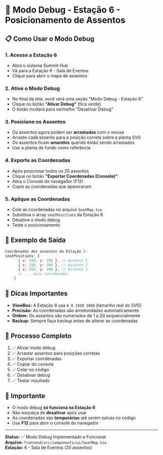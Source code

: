 # 🔧 Modo Debug - Estação 6 - Posicionamento de Assentos

## 📋 Como Usar o Modo Debug

### 1. **Acesse a Estação 6**
- Abra o sistema Summit Hub
- Vá para a Estação 6 - Sala de Eventos
- Clique para abrir o mapa de assentos

### 2. **Ative o Modo Debug**
- No final da tela, você verá uma seção "Modo Debug - Estação 6"
- Clique no botão **"Ativar Debug"** (fica verde)
- O botão mudará para vermelho "Desativar Debug"

### 3. **Posicione os Assentos**
- Os assentos agora podem ser **arrastados** com o mouse
- Arraste cada assento para a posição correta sobre a planta SVG
- Os assentos ficam **amarelos** quando estão sendo arrastados
- Use a planta de fundo como referência

### 4. **Exporte as Coordenadas**
- Após posicionar todos os 20 assentos
- Clique no botão **"Exportar Coordenadas (Console)"**
- Abra o Console do navegador (F12)
- Copie as coordenadas que apareceram

### 5. **Aplique as Coordenadas**
- Cole as coordenadas no arquivo `SeatMap.tsx`
- Substitua o array `seatPositions` da Estação 6
- Desative o modo debug
- Teste o posicionamento

## 🎯 Exemplo de Saída

```javascript
Coordenadas dos assentos da Estação 6:
seatPositions: [
      { x: 150, y: 200 }, // Assento 1
      { x: 250, y: 200 }, // Assento 2
      { x: 350, y: 200 }, // Assento 3
      // ... mais coordenadas
    ]
```

## 📝 Dicas Importantes

- **ViewBox:** A Estação 6 usa `0 0 1920 1080` (tamanho real do SVG)
- **Precisão:** As coordenadas são arredondadas automaticamente
- **Ordem:** Os assentos são numerados de 1 a 20 sequencialmente
- **Backup:** Sempre faça backup antes de alterar as coordenadas

## 🔄 Processo Completo

1. ✅ Ativar modo debug
2. ✅ Arrastar assentos para posições corretas
3. ✅ Exportar coordenadas
4. ✅ Copiar do console
5. ✅ Colar no código
6. ✅ Desativar debug
7. ✅ Testar resultado

## 🚨 Importante

- O modo debug **só funciona na Estação 6**
- Não esqueça de **desativar** após usar
- As coordenadas são **temporárias** até serem salvas no código
- Use **F12** para abrir o console do navegador

---

**Status:** ✅ Modo Debug Implementado e Funcional  
**Arquivo:** `frontend/src/components/ui/SeatMap.tsx`  
**Estação:** 6 - Sala de Eventos (20 assentos)